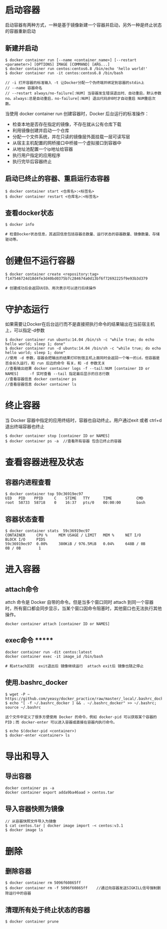 # 启动容器
启动容器有两种方式，一种是基于镜像新建一个容器并启动，另外一种是终止状态的容器重新启动
## 新建并启动
```
$ docker container run [--name <container_name>] [--restart <parameter>] [OPTIONS] IMAGE [COMMAND] [ARG...]
$ docker container run centos:centos6.8 /bin/echo 'hello world!'
$ docker container run -it centos:centos6.8 /bin/bash

// -i 打开容器的标准输入 -t 让Docker分配一个伪终端并绑定到容器的stdin上
// --name 容器命名
// --restart always/no-failure[:NUM] 当容器发生错误退出时、自动重启，默认参数no。always:总是自动重启，no-failure[:NUM] 退出代码非0时才自动重启 NUM重启次数。
```

当使用 docker container run 创建容器时，Docker 后台运行的标准操作：
- 检查本地是否存在指定的镜像，不存在就从公有仓库下载
- 利用镜像创建并启动一个仓库
- 分配一个文件系统，并在只读的镜像层外面挂载一层可读写层
- 从宿主主机配置的网桥接口中桥接一个虚拟接口到容器中
- 从地址池配置一个ip地址给容器
- 执行用户指定的应用程序
- 执行完毕后容器终止

## 启动已终止的容器、重启运行态容器
```
$ docker container start <仓库名>:<标签名>
$ docker container restart <仓库名>:<标签名>
```

## 查看docker状态
```
$ docker info

# 检查Docker状态信息，其返回信息包括容器总数量、运行状态的容器数量、镜像数量、存储驱动等。
```

# 创建但不运行容器
```
$ docker container create <repository:tag>
f147546724d18d4fe3d40bd0375b7c284674a0d13bf6f72692225f9e93b3d379

# 创建成功后会返回UUID、用次表示可以进行后续操作
```

# 守护态运行
如果需要让Docker在后台运行而不是直接把执行命令的结果输出在当前宿主机上，可以指定-d参数
```
$ docker container run ubuntu:14.04 /bin/sh -c "while true; do echo hello world; sleep 1; done"
$ docker container run -d ubuntu:14.04 /bin/sh -c "while true; do echo hello world; sleep 1; done"    
//使用 -d 参数，容器会把输出的结果打印到宿主机上面同时会返回一个唯一的id，但容器是否会长久运行，和 run 后边的命令 有关，和 -d 参数无关
//查看输出结果 docker container logs -f --tail:NUM [container ID or NAMES]     -f 实时查看 --tail 指定最后显示的日志行数
//查看容器信息 docker container ps
//查看容器信息 docker container ls
```

# 终止容器
当 Docker 容器中指定的应用终结时，容器也自动终止。用户通过exit 或者 ctrl+d 退出终端容器也终止
```
$ docker container stop [container ID or NAMES]
$ docker container ps -a  //查看所有容器 包含已终止的容器
```

# 查看容器进程及状态
## 容器内进程查看
```
$ docker container top 59c36919ec97
UID   PID    PPID     C    STIME   TTY      TIME           CMD
root  58733  58718    0    16:37   pts/0    00:00:00       bash
```

## 容器状态查看
```
$ docker container stats  59c36919ec97
CONTAINER     CPU %     MEM USAGE / LIMIT   MEM %     NET I/O        BLOCK I/O     PIDS
59c36919ec97  0.00%     380KiB / 976.5MiB   0.04%     648B / 0B       0B / 0B        1
```


# 进入容器
## attach命令
attch 命令是 Docker 自带的命令。但是当多个窗口同时 attach 到同一个容器时，所有窗口都会同步显示，当某个窗口因命令阻塞时，其他窗口也无法执行其他操作。
```
docker container attach [container ID or NAMES]
```

## exec命令 *****
```
docker container run -dit centos:latest
docker container exec -it image_id /bin/bash

# 和attach区别  exit退出后 镜像继续运行  attach exit后 镜像也随之停止
```

## 使用.bashrc_docker
```
$ wget -P ~ https://github.com/yeasy/docker_practice/raw/master/_local/.bashrc_docker
$ echo "[ -f ~/.bashrc_docker ] && . ~/.bashrc_docker" >> ~/.bashrc; source ~/.bashrc

这个文件中定义了很多方便使用 Docker 的命令，例如 docker-pid 可以获取某个容器的 PID；而 docker-enter 可以进入容器或直接在容器内执行命令。

$ echo $(docker-pid <container>)
$ docker-enter <container> ls
```

# 导出和导入
## 导出容器
```
docker container ps -a
docker container export adda9ba46aad > centos.tar
```

## 导入容器快照为镜像
```
// 从容器快照文件导入为镜像
$ cat centos.tar | docker image import -< centos:v3.1
$ docker image ls
```

# 删除
## 删除容器
```
$ docker container rm 5096f60865ff
$ docker container rm -f 5096f60865ff    //通过向容器发送SIGKILL信号强制删除运行中的容器
```

## 清理所有处于终止状态的容器
```
$ docker container prune
```
